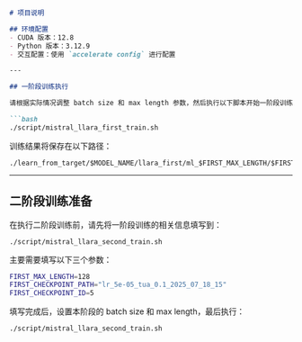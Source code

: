 ````markdown
# 项目说明

## 环境配置
- CUDA 版本：12.8
- Python 版本：3.12.9
- 交互配置：使用 `accelerate config` 进行配置

---

## 一阶段训练执行

请根据实际情况调整 batch size 和 max length 参数，然后执行以下脚本开始一阶段训练：

```bash
./script/mistral_llara_first_train.sh
````

训练结果将保存在以下路径：

```
./learn_from_target/$MODEL_NAME/llara_first/ml_$FIRST_MAX_LENGTH/$FIRST_CHECKPOINT_PATH/model/checkpoint-${FIRST_CHECKPOINT_ID}
```

---

## 二阶段训练准备

在执行二阶段训练前，请先将一阶段训练的相关信息填写到：

```
./script/mistral_llara_second_train.sh
```

主要需要填写以下三个参数：

```bash
FIRST_MAX_LENGTH=128
FIRST_CHECKPOINT_PATH="lr_5e-05_tua_0.1_2025_07_18_15"
FIRST_CHECKPOINT_ID=5
```

填写完成后，设置本阶段的 batch size 和 max length，最后执行：

```bash
./script/mistral_llara_second_train.sh
```

```

```
